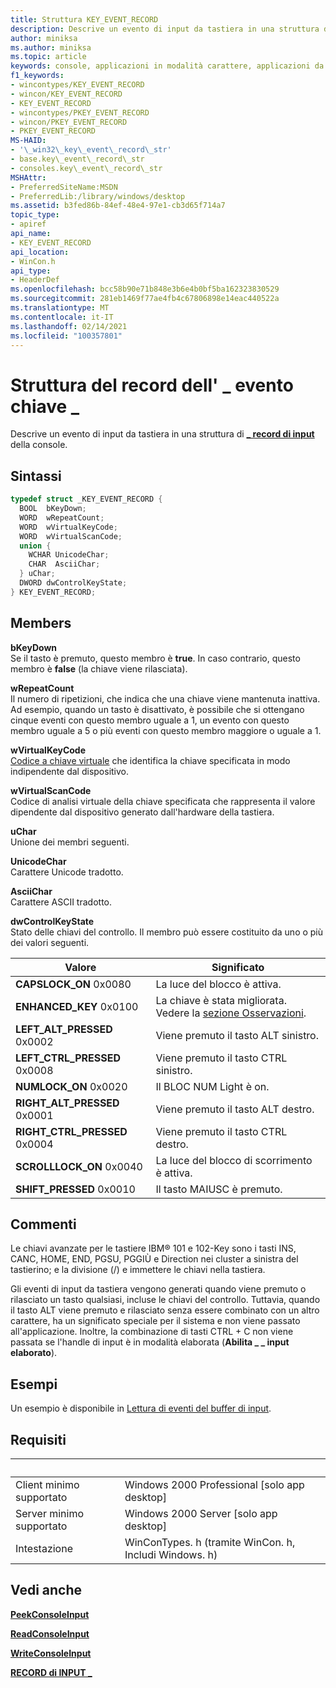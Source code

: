 ```yaml
---
title: Struttura KEY_EVENT_RECORD
description: Descrive un evento di input da tastiera in una struttura di record di INPUT della console \_ .
author: miniksa
ms.author: miniksa
ms.topic: article
keywords: console, applicazioni in modalità carattere, applicazioni da riga di comando, applicazioni di terminale, api della console
f1_keywords:
- wincontypes/KEY_EVENT_RECORD
- wincon/KEY_EVENT_RECORD
- KEY_EVENT_RECORD
- wincontypes/PKEY_EVENT_RECORD
- wincon/PKEY_EVENT_RECORD
- PKEY_EVENT_RECORD
MS-HAID:
- '\_win32\_key\_event\_record\_str'
- base.key\_event\_record\_str
- consoles.key\_event\_record\_str
MSHAttr:
- PreferredSiteName:MSDN
- PreferredLib:/library/windows/desktop
ms.assetid: b3fed86b-84ef-48e4-97e1-cb3d65f714a7
topic_type:
- apiref
api_name:
- KEY_EVENT_RECORD
api_location:
- WinCon.h
api_type:
- HeaderDef
ms.openlocfilehash: bcc58b90e71b848e3b6e4b0bf5ba162323830529
ms.sourcegitcommit: 281eb1469f77ae4fb4c67806898e14eac440522a
ms.translationtype: MT
ms.contentlocale: it-IT
ms.lasthandoff: 02/14/2021
ms.locfileid: "100357801"
---
```

# <a name="key_event_record-structure"></a>Struttura del record dell' \_ evento chiave \_

Descrive un evento di input da tastiera in una struttura di [**\_ record di input**](input-record-str.md) della console.

## <a name="syntax"></a>Sintassi

```C
typedef struct _KEY_EVENT_RECORD {
  BOOL  bKeyDown;
  WORD  wRepeatCount;
  WORD  wVirtualKeyCode;
  WORD  wVirtualScanCode;
  union {
    WCHAR UnicodeChar;
    CHAR  AsciiChar;
  } uChar;
  DWORD dwControlKeyState;
} KEY_EVENT_RECORD;
```

## <a name="members"></a>Members

**bKeyDown**  
Se il tasto è premuto, questo membro è **true**. In caso contrario, questo membro è **false** (la chiave viene rilasciata).

**wRepeatCount**  
Il numero di ripetizioni, che indica che una chiave viene mantenuta inattiva. Ad esempio, quando un tasto è disattivato, è possibile che si ottengano cinque eventi con questo membro uguale a 1, un evento con questo membro uguale a 5 o più eventi con questo membro maggiore o uguale a 1.

**wVirtualKeyCode**  
[Codice a chiave virtuale](/windows/win32/inputdev/virtual-key-codes) che identifica la chiave specificata in modo indipendente dal dispositivo.

**wVirtualScanCode**  
Codice di analisi virtuale della chiave specificata che rappresenta il valore dipendente dal dispositivo generato dall'hardware della tastiera.

**uChar**  
Unione dei membri seguenti.

**UnicodeChar**  
Carattere Unicode tradotto.

**AsciiChar**  
Carattere ASCII tradotto.

**dwControlKeyState**  
Stato delle chiavi del controllo. Il membro può essere costituito da uno o più dei valori seguenti.

| Valore | Significato |
|-|-|
| **CAPSLOCK_ON** 0x0080 | La luce del blocco è attiva. |
| **ENHANCED_KEY** 0x0100 | La chiave è stata migliorata. Vedere la [sezione Osservazioni](key-event-record-str.md#remarks). |
| **LEFT_ALT_PRESSED** 0x0002 | Viene premuto il tasto ALT sinistro. |
| **LEFT_CTRL_PRESSED** 0x0008 | Viene premuto il tasto CTRL sinistro. |
| **NUMLOCK_ON** 0x0020 | Il BLOC NUM Light è on. |
| **RIGHT_ALT_PRESSED** 0x0001 | Viene premuto il tasto ALT destro. |
| **RIGHT_CTRL_PRESSED** 0x0004 | Viene premuto il tasto CTRL destro. |
| **SCROLLLOCK_ON** 0x0040 | La luce del blocco di scorrimento è attiva. |
| **SHIFT_PRESSED** 0x0010 | Il tasto MAIUSC è premuto. |

## <a name="remarks"></a>Commenti

Le chiavi avanzate per le tastiere IBM® 101 e 102-Key sono i tasti INS, CANC, HOME, END, PGSU, PGGIÙ e Direction nei cluster a sinistra del tastierino; e la divisione (/) e immettere le chiavi nella tastiera.

Gli eventi di input da tastiera vengono generati quando viene premuto o rilasciato un tasto qualsiasi, incluse le chiavi del controllo. Tuttavia, quando il tasto ALT viene premuto e rilasciato senza essere combinato con un altro carattere, ha un significato speciale per il sistema e non viene passato all'applicazione. Inoltre, la combinazione di tasti CTRL + C non viene passata se l'handle di input è in modalità elaborata (**Abilita \_ \_ input elaborato**).

## <a name="examples"></a>Esempi

Un esempio è disponibile in [Lettura di eventi del buffer di input](reading-input-buffer-events.md).

## <a name="requirements"></a>Requisiti

| &nbsp; | &nbsp; |
|-|-|
| Client minimo supportato | Windows 2000 Professional \[solo app desktop\] |
| Server minimo supportato | Windows 2000 Server \[solo app desktop\] |
| Intestazione | WinConTypes. h (tramite WinCon. h, Includi Windows. h) |

## <a name="see-also"></a>Vedi anche

[**PeekConsoleInput**](peekconsoleinput.md)

[**ReadConsoleInput**](readconsoleinput.md)

[**WriteConsoleInput**](writeconsoleinput.md)

[**RECORD di INPUT \_**](input-record-str.md)